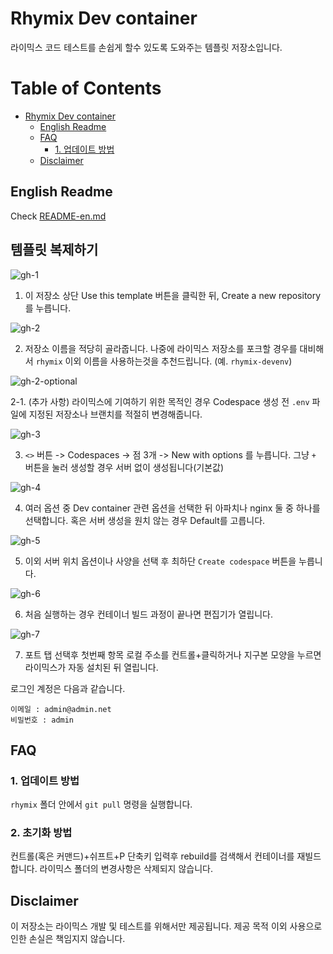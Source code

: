 # Rhymix Dev container
라이믹스 코드 테스트를 손쉽게 할수 있도록 도와주는 템플릿 저장소입니다.

Table of Contents
=================

* [Rhymix Dev container](#rhymix-dev-container)
   * [English Readme](#english-readme)
   * [FAQ](#faq)
      * [1. 업데이트 방법](#1-업데이트-방법)
   * [Disclaimer](#disclaimer)

<!-- Created by https://github.com/ekalinin/github-markdown-toc -->

## English Readme
Check [README-en.md](./README-en.md)

## 템플릿 복제하기
![gh-1](https://user-images.githubusercontent.com/18280396/208420078-de696e55-08c2-41d0-bb59-3368ad913037.png)

1. 이 저장소 상단 Use this template 버튼을 클릭한 뒤, Create a new repository를 누릅니다.

![gh-2](https://user-images.githubusercontent.com/18280396/208420274-87379910-b7a4-4ae5-9b0e-ca034e4f4b78.png)

2. 저장소 이름을 적당히 골라줍니다. 나중에 라이믹스 저장소를 포크할 경우를 대비해서 `rhymix` 이외 이름을 사용하는것을 추천드립니다. (예. `rhymix-devenv`)

![gh-2-optional](https://user-images.githubusercontent.com/18280396/208420462-e9736f0f-2ee2-47ab-b39d-acea9e78dcd5.png)

2-1. (추가 사항) 라이믹스에 기여하기 위한 목적인 경우 Codespace 생성 전 `.env` 파일에 지정된 저장소나 브랜치를 적절히 변경해줍니다.

![gh-3](https://user-images.githubusercontent.com/18280396/208420446-bc1511fb-46b8-45d7-a9f1-2783d8eeefb7.png)

3. `<>` 버튼 -> Codespaces -> 점 3개 -> New with options 를 누릅니다. 그냥 `+` 버튼을 눌러 생성할 경우 서버 없이 생성됩니다(기본값)

![gh-4](https://user-images.githubusercontent.com/18280396/208420856-4be8d717-a368-4b77-b3cf-413ca75b99af.png)

4. 여러 옵션 중 Dev container 관련 옵션을 선택한 뒤 아파치나 nginx 둘 중 하나를 선택합니다. 혹은 서버 생성을 원치 않는 경우 Default를 고릅니다.

![gh-5](https://user-images.githubusercontent.com/18280396/208421015-8a195b83-0fb0-4338-a75d-e7f7ef957b8f.png)

5. 이외 서버 위치 옵션이나 사양을 선택 후 최하단 `Create codespace` 버튼을 누릅니다.

![gh-6](https://user-images.githubusercontent.com/18280396/208421110-c2002cbe-5989-413f-8dff-c120673f18e2.png)

6. 처음 실행하는 경우 컨테이너 빌드 과정이 끝나면 편집기가 열립니다.

![gh-7](https://user-images.githubusercontent.com/18280396/208421748-fc44dddf-2239-4fe9-8bd9-d24dc3a55d43.png)

7. 포트 탭 선택후 첫번째 항목 로컬 주소를 컨트롤+클릭하거나 지구본 모양을 누르면 라이믹스가 자동 설치된 뒤 열립니다.

로그인 계정은 다음과 같습니다.

```
이메일 : admin@admin.net
비밀번호 : admin
```

## FAQ
### 1. 업데이트 방법
`rhymix` 폴더 안에서 `git pull` 명령을 실행합니다.

### 2. 초기화 방법
컨트롤(혹은 커맨드)+쉬프트+P 단축키 입력후 rebuild를 검색해서 컨테이너를 재빌드합니다. 라이믹스 폴더의 변경사항은 삭제되지 않습니다.

## Disclaimer
이 저장소는 라이믹스 개발 및 테스트를 위해서만 제공됩니다. 제공 목적 이외 사용으로 인한 손실은 책임지지 않습니다.
